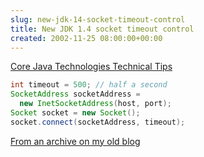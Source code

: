 ```yaml
---  
slug: new-jdk-14-socket-timeout-control
title: New JDK 1.4 socket timeout control
created: 2002-11-25 08:00:00+00:00
---  
```

[Core Java Technologies Technical Tips](http://developer.java.sun.com/developer/JDCTechTips/2002/tt1119.html#2)

```java
int timeout = 500; // half a second
SocketAddress socketAddress =
  new InetSocketAddress(host, port);
Socket socket = new Socket();
socket.connect(socketAddress, timeout);
```



[From an archive on my old blog](http://web.archive.org/web/20030716140757/http://www.obrain.com/Eamonn/archives/000005.html)
